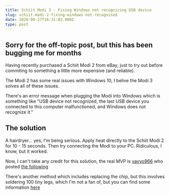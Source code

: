 ```yaml
---
title: Schiit Modi 2 - Fixing Windows not recognizing USB device
slug: schiit-modi-2-fixing-windows-not-recognised
date: 2020-09-27T16:31:02.000Z
type: post
---
```




## Sorry for the off-topic post, but this has been bugging me for months

Having recently purchased a Schiit Modi 2 from eBay, just to try out before commiting to something a little more expensive (and reliable).

The Modi 2 has some real issues with Windows 10, I belive the Modi 3 solves all of these issues.

There's an error message when plugging the Modi into Windows which is something like "USB device not recognized, the last USB device you connected to this computer malfunctioned, and Windows does not recognize it."

## The solution

A hairdryer... yes, I'm being serious. Apply heat directly to the Schiit Modi 2 for 10 - 15 seconds. Then try connecting the Modi to your PC. Ridiculous, I know, but it worked.

Now, I can't take any credit for this solution, the real MVP is [vavvo966](https://www.audiosciencereview.com/forum/index.php?members/vavvo966.5405/) who posted [the following ](https://www.audiosciencereview.com/forum/index.php?threads/please-help-schiit-modi-2-not-being-recognized-anymore-by-windows.5943/page-2#post-136701)

There's another method which includes replacing the chip, but this involves soldering 100 tiny legs, which I'm not a fan of, but you can find some information [here](https://www.audiosciencereview.com/forum/index.php?threads/please-help-schiit-modi-2-not-being-recognized-anymore-by-windows.5943/page-5#post-468079)
